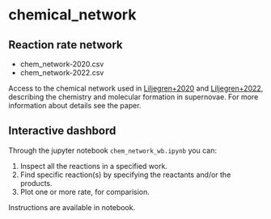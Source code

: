 # chemical_network


## Reaction rate network

- chem_network-2020.csv
- chem_network-2022.csv

Access to the chemical network used in [Liljegren+2020](https://www.aanda.org/articles/aa/full_html/2020/10/aa38116-20/aa38116-20.html) and [Liljegren+2022](https://arxiv.org/abs/2203.07021), describing the chemistry and molecular formation in supernovae. For more information about details see the paper. 


## Interactive dashbord

Through the jupyter notebook `chem_network_wb.ipynb` you can:

1. Inspect all the reactions in a specified work.
2. Find specific reaction(s) by specifying the reactants and/or the products.
3. Plot one or more rate, for comparision.

Instructions are available in notebook. 